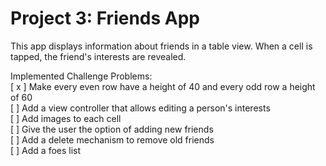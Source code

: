 # Project 3: Friends App

This app displays information about friends in a table view. When a cell is tapped, the friend's interests are revealed.

Implemented Challenge Problems: <br>
[ x ] Make every even row have a height of 40 and every odd row a height of 60 <br>
[ ] Add a view controller that allows editing a person's interests <br>
[ ] Add images to each cell <br>
[ ] Give the user the option of adding new friends <br>
[ ] Add a delete mechanism to remove old friends <br>
[ ] Add a foes list <br>